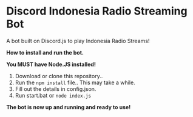 # Discord Indonesia Radio Streaming Bot
A bot built on Discord.js to play Indonesia Radio Streams!


<b>How to install and run the bot.</b>

<b>You MUST have Node.JS installed!</b>

1. Download or clone this repository..
2. Run the `npm install` file.. This may take a while.
3. Fill out the details in config.json.
4. Run start.bat or `node index.js`
 
<b>The bot is now up and running and ready to use!</b> 

